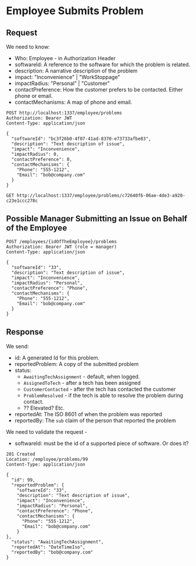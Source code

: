 # Employee Submits Problem

## Request

We need to know:

- Who: Employee - in Authorization Header
- softwareId: A reference to the software for which the problem is related.
- description: A narrative description of the problem
- impact: "Inconvenience" | "WorkStoppage"
- impactRadius: "Personal" | "Customer"
- contactPreference: How the customer prefers to be contacted. Either phone or email.
- contactMechanisms: A map of phone and email.

```http
POST http://localhost:1337/employee/problems
Authorization: Bearer JWT
Content-Type: application/json

{
  "softwareId": "bc3f26b0-4f07-41ad-8370-e73733afbe83",
  "description": "Text description of issue",
  "impact": "Inconvenience",
  "impactRadius": 0,
  "contactPreference": 0,
  "contactMechanisms": {
    "Phone": "555-1212",
    "Email": "bob@company.com"
  }
}

```

```http
GET http://localhost:1337/employee/problems/c72640f6-06ae-4de3-a920-c23e1ccc278c
```

## Possible Manager Submitting an Issue on Behalf of the Employee

```http
POST /employees/{idOfTheEmployee}/problems
Authorization: Bearer JWT (role = manager)
Content-Type: application/json

{
  "softwareId": "33",
  "description": "Text description of issue",
  "impact": "Inconvenience",
  "impactRadius": "Personal",
  "contactPreference": "Phone",
  "contactMechanisms": {
    "Phone": "555-1212",
    "Email": "bob@company.com"
  }
}
```


## Response

We send:
- id: A generated Id for this problem.
- reportedProblem: A copy of the submitted problem
- status:
  - `AwaitingTechAssignment` - default, when logged.
  - `AssignedToTech` - after a tech has been assigned
  - `CustomerContacted` - after the tech has contacted the customer
  - `ProblemResolved` - if the tech is able to resolve the problem during contact.
  - ?? Elevated? Etc.
- reportedAt: The ISO 8601 of when the problem was reported
- reportedBy: The `sub` claim of the person that reported the problem

We need to validate the request - 

- softwareId: must be the id of a supported piece of software. Or does it?

```http
201 Created
Location: /employee/problems/99
Content-Type: application/json

{
  "id": 99,
  "reportedProblem": {
    "softwareId": "33",
    "description": "Text description of issue",
    "impact": "Inconvenience",
    "impactRadius": "Personal",
    "contactPreference": "Phone",
    "contactMechanisms": {
      "Phone": "555-1212",
      "Email": "bob@company.com"
    }
},
  "status": "AwaitingTechAssignment",
  "reportedAt": "DateTimeIso",
  "reportedBy": "bob@company.com"
}
```


